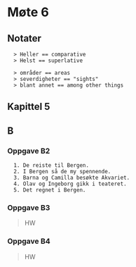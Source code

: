 # Møte 6

## Notater
```
  > Heller == comparative
  > Helst == superlative
```

```
  > områder == areas
  > severdigheter == "sights"
  > blant annet == among other things
```


## Kapittel 5


## B


### Oppgave B2
```
  1. De reiste til Bergen.
  2. I Bergen så de my spennende.
  3. Barna og Camilla besøkte Akvariet.
  4. Olav og Ingeborg gikk i teateret.
  5. Det regnet i Bergen.
```


### Oppgave B3

> HW


### Oppgave B4

> HW

